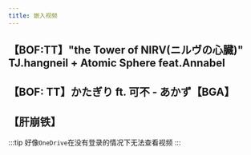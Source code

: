 ```yaml
---
title: 嵌入视频
---
```


## 【BOF:TT】"the Tower of NIRV(ニルヴの心臓)" TJ.hangneil + Atomic Sphere feat.Annabel

<ClientOnly>
  <!-- 在这里给 VPEmbedHTML3 添加 src 属性，指定视频地址 -->
  <VPMeowWbb src="//player.bilibili.com/player.html?isOutside=true&aid=113351115933293&bvid=BV1Z4yWYmE7G&cid=26413695852&p=1" />
</ClientOnly>

## 【BOF: TT】かたぎり ft. 可不 - あかず【BGA】
<ClientOnly>
  <VPMeowWbb src="//player.bilibili.com/player.html?isOutside=true&aid=113346049282152&bvid=BV1tRy5YBEcH&cid=26412191594&p=1" />
</ClientOnly>

## 【肝崩铁】
<ClientOnly>
  <VPMeowWbb src="https://larch2352-my.sharepoint.com/personal/tr_wenturc_com/_layouts/15/embed.aspx?UniqueId=e6c99b32-320f-4076-9fce-cc34c06b2786&embed=%7B%22ust%22%3Atrue%2C%22hv%22%3A%22CopyEmbedCode%22%7D&referrer=OneUpFileViewer&referrerScenario=EmbedDialog.Create" />
</ClientOnly>

:::tip
好像`OneDrive`在没有登录的情况下无法查看视频
:::